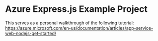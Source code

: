 # Azure Express.js Example Project
This serves as a personal walkthrough of the following tutorial: https://azure.microsoft.com/en-us/documentation/articles/app-service-web-nodejs-get-started/